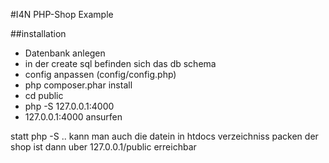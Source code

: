 #I4N PHP-Shop Example

##installation
* Datenbank anlegen
* in der create sql befinden sich das db schema
* config anpassen (config/config.php)
* php composer.phar install
* cd public
* php -S 127.0.0.1:4000
* 127.0.0.1:4000 ansurfen

statt php -S .. kann man auch die datein in htdocs verzeichniss packen der shop ist dann uber 127.0.0.1/public erreichbar
